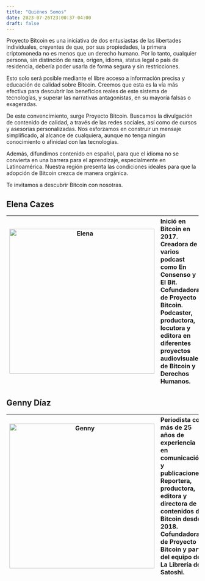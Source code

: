 ```yaml
---
title: "Quiénes Somos"
date: 2023-07-26T23:00:37-04:00
draft: false
---
```


Proyecto Bitcoin es una iniciativa de dos entusiastas de las libertades individuales, creyentes de que, por sus propiedades, la primera criptomoneda no es menos que un derecho humano. Por lo tanto, cualquier persona, sin distinción de raza, origen, idioma, status legal o país de residencia, debería poder usarla de forma segura y sin restricciones.

Esto solo será posible mediante el libre acceso a información precisa y educación de calidad sobre Bitcoin. Creemos que esta es la vía más efectiva para descubrir los beneficios reales de este sistema de tecnologías, y superar las narrativas antagonistas, en su mayoría falsas o exageradas.

De este convencimiento, surge Proyecto Bitcoin. Buscamos la divulgación de contenido de calidad, a través de las redes sociales, así como de cursos y asesorías personalizadas. Nos esforzamos en construir un mensaje simplificado, al alcance de cualquiera, aunque no tenga ningún conocimiento o afinidad con las tecnologías.

Además, difundimos contenido en español, para que el idioma no se convierta en una barrera para el aprendizaje, especialmente en Latinoamérica. Nuestra región presenta las condiciones ideales para que la adopción de Bitcoin crezca de manera orgánica.

Te invitamos a descubrir Bitcoin con nosotras.

## Elena Cazes

| <img src="/images/Elena-Cazes.png" alt="Elena" width="380px"> | Inició en Bitcoin en 2017. Creadora de varios podcast como En Consenso y El Bit. Cofundadora de Proyecto Bitcoin. Podcaster, productora, locutora y editora en diferentes proyectos audiovisuales de Bitcoin y Derechos Humanos. |
| :-------------: | :-------------- |

## Genny Díaz

| <img src="/images/foto-CV-9.png" alt="Genny" width="380px"> | Periodista con más de 25 años de experiencia en comunicación y publicaciones. Reportera, productora, editora y directora de contenidos de Bitcoin desde 2018. Cofundadora de Proyecto Bitcoin y parte del equipo de La Librería de Satoshi. |
| :-------------: | :-------------- |

